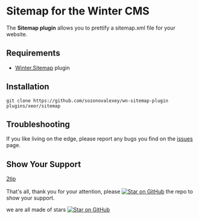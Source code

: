 # Sitemap for the Winter CMS

The **Sitemap plugin** allows you to prettify a sitemap.xml file for your website.

## Requirements

* [Winter.Sitemap](https://github.com/wintercms/wn-sitemap-plugin) plugin

## Installation

```
git clone https://github.com/sozonovalexey/wn-sitemap-plugin plugins/xeor/sitemap
```

## Troubleshooting

If you like living on the edge, please report any bugs you find on the
[issues](https://github.com/sozonovalexey/wn-sitemap-plugin/issues) page.

## Show Your Support

<a href="https://2tip.xeor.ru/1" target="_blank">[2tip]</a>
<br/><br/>
That's all, thank you for your attention, please [![Star on GitHub][github-star-badge]][github-star] the repo to show your support.

we are all made of stars [![Star on GitHub][github-star-badge]][github-star]

[github-star-badge]: https://img.shields.io/github/stars/sozonovalexey/wn-sitemap-plugin.svg?style=social
[github-star]: https://github.com/sozonovalexey/wn-sitemap-plugin/stargazers
[2tip]: https://img.shields.io/badge/%F0%9F%92%B0-Donate-white?labelColor=fff
